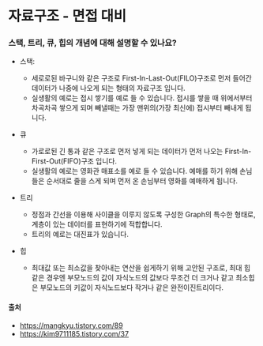 # 자료구조 - 면접 대비

### 스택, 트리, 큐, 힙의 개념에 대해 설명할 수 있나요?
- 스택: 
    - 세로로된 바구니와 같은 구조로 First-In-Last-Out(FILO)구조로 먼저 들어간 데이터가 나중에 나오게 되는 형태의 자료구조 입니다.
    - 실생활의 예로는 접시 쌓기를 예로 들 수 있습니다. 접시를 쌓을 때 위에서부터 차곡차곡 쌓으게 되며 빼낼때는 가장 맨위의(가장 최신에) 접시부터 빼내게 됩니다.

- 큐
    - 가로로된 긴 통과 같은 구조로 먼저 넣게 되는 데이터가 먼저 나오는 First-In-First-Out(FIFO)구조 입니다.
    - 실생활의 예로는 영화관 매표소를 예로 들 수 있습니다. 예매를 하기 위해 손님들은 순서대로 줄을 스게 되며 먼저 온 손님부터 영화를 예매하게 됩니다.


- 트리
    - 정점과 간선을 이용해 사이클을 이루지 않도록 구성한 Graph의 특수한 형태로, 계층이 있는 데이터를 표현하기에 적합합니다.
    - 트리의 예로는 대진표가 있습니다. 

- 힙
    - 최대값 또는 최소값을 찾아내는 연산을 쉽게하기 위해 고안된 구조로, 최대 힙 같은 경우엔 부모노드의 값이 자식노드의 값보다 무조건 더 크거나 같고 최소힙은 부모노드의 키값이 자식노드보다 작거나 같은 완전이진트리이다.

#### 출처
- https://mangkyu.tistory.com/89
- https://kim9711185.tistory.com/37